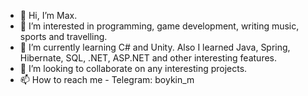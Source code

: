 - 👋 Hi, I’m Max.
- 👀 I’m interested in programming, game development, writing music, sports and travelling.
- 🌱 I’m currently learning C# and Unity. Also I learned Java, Spring, Hibernate, SQL, .NET, ASP.NET and other interesting features.
- 💞️ I’m looking to collaborate on any interesting projects.
- 📫 How to reach me - Telegram: boykin_m

<!---
moorcore/moorcore is a ✨ special ✨ repository because its `README.md` (this file) appears on your GitHub profile.
You can click the Preview link to take a look at your changes.
--->
